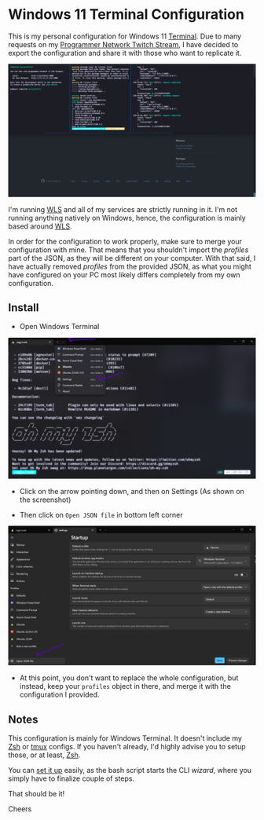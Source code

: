 # Windows 11 Terminal Configuration

This is my personal configuration for Windows 11 [Terminal](https://apps.microsoft.com/store/detail/windows-terminal/9N0DX20HK701?hl=da-dk&gl=dk). Due to many requests on my [Programmer Network Twitch Stream](https://twitch.tv/programmer_network), I have decided to export the configuration and share it with those who want to replicate it.

![Windows Terminal](/assets/images/terminal.png)

I'm running [WLS](https://learn.microsoft.com/en-us/windows/wsl/install) and all of my services are strictly running in it. I'm not running anything natively on Windows, hence, the configuration is mainly based around [WLS](https://learn.microsoft.com/en-us/windows/wsl/install).

In order for the configuration to work properly, make sure to merge your configuration with mine. That means that you shouldn't import the _profiles_ part of the JSON, as they will be different on your computer. With that said, I have actually removed _profiles_ from the provided JSON, as what you might have configured on your PC most likely differs completely from my own configuration.

## Install

- Open Windows Terminal

![Windows Terminal Settings](/assets/images/terminal-settings.png)

- Click on the arrow pointing down, and then on Settings (As shown on the screenshot)

- Then click on `Open JSON file` in bottom left corner

![Windows Terminal](/assets/images/terminal-config.png)

- At this point, you don't want to replace the whole configuration, but instead, keep your `profiles` object in there, and merge it with the configuration I provided.

## Notes

This configuration is mainly for Windows Terminal. It doesn't include my [Zsh](https://ohmyz.sh/) or [tmux](https://github.com/tmux/tmux/wiki) configs. If you haven't already, I'd highly advise you to setup those, or at least, [Zsh](https://ohmyz.sh/).

You can [set it up](https://ohmyz.sh/#install) easily, as the bash script starts the CLI _wizard_, where you simply have to finalize couple of steps.

That should be it!

Cheers
